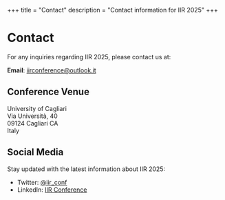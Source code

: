 +++
title = "Contact"
description = "Contact information for IIR 2025"
+++

# Contact

For any inquiries regarding IIR 2025, please contact us at:

**Email**: [iirconference@outlook.it](mailto:iirconference@outlook.it)

## Conference Venue

University of Cagliari  
Via Università, 40  
09124 Cagliari CA  
Italy

## Social Media

Stay updated with the latest information about IIR 2025:

- Twitter: [@iir_conf](https://x.com/iir_conf)
- LinkedIn: [IIR Conference](https://www.linkedin.com/in/iir-conference-42819a362/)